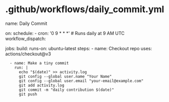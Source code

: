 # .github/workflows/daily_commit.yml
name: Daily Commit

on:
  schedule:
    - cron: '0 9 * * *'  # Runs daily at 9 AM UTC
  workflow_dispatch:

jobs:
  build:
    runs-on: ubuntu-latest
    steps:
      - name: Checkout repo
        uses: actions/checkout@v3

      - name: Make a tiny commit
        run: |
          echo "$(date)" >> activity.log
          git config --global user.name "Your Name"
          git config --global user.email "your-email@example.com"
          git add activity.log
          git commit -m "daily contribution $(date)"
          git push

